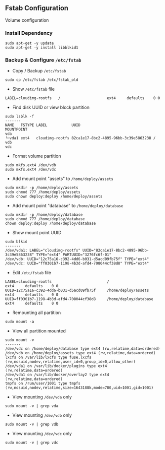 ## Fstab Configuration

Volume configuration

### Install Dependency
```
sudo apt-get -y update
sudo apt-get -y install libblkid1
```

### Backup & Configure `/etc/fstab`
* Copy / Backup `/etc/fstab`
```
sudo cp /etc/fstab /etc/fstab_old
```

* Show `/etc/fstab` file
```
LABEL=cloudimg-rootfs   /                     ext4     defaults    0 0
```

* Find disk UUID or view block partition
```
sudo lsblk -f
-------
NAME   FSTYPE LABEL           UUID                                 MOUNTPOINT
vda                                                                
└─vda1 ext4   cloudimg-rootfs 82ca1e17-8bc2-4895-96bb-3c39e5863238 /
vdb
vdc        
```

* Format volume partition
```
sudo mkfs.ext4 /dev/vdb
sudo mkfs.ext4 /dev/vdc
```

* Add mount point "assets" to `/home/deploy/assets`
```
sudo mkdir -p /home/deploy/assets
sudo chmod 777 /home/deploy/assets
sudo chown deploy:deploy /home/deploy/assets
```

* Add mount point "database" to `/home/deploy/database`
```
sudo mkdir -p /home/deploy/database
sudo chmod 777 /home/deploy/database
chown deploy:deploy /home/deploy/database
```

* Show mount point UUID
```
sudo blkid
-------
/dev/vda1: LABEL="cloudimg-rootfs" UUID="82ca1e17-8bc2-4895-96bb-3c39e5863238" TYPE="ext4" PARTUUID="3276fc6f-01"
/dev/vdb: UUID="12c75a16-c392-4dd6-b031-d5acd09fb75f" TYPE="ext4"
/dev/vdc: UUID="ff0301b7-1198-4b3d-afd4-708044cf38d8" TYPE="ext4"
```

* Edit `/etc/fstab` file
```
LABEL=cloudimg-rootfs                         /                      ext4     defaults    0 0
UUID=12c75a16-c392-4dd6-b031-d5acd09fb75f     /home/deploy/assets    ext4     defaults    0 0
UUID=ff0301b7-1198-4b3d-afd4-708044cf38d8     /home/deploy/database  ext4     defaults    0 0
```

* Remounting all partition
```
sudo mount -a
```

* View all partition mounted
```
sudo mount -v
-------
/dev/vdc on /home/deploy/database type ext4 (rw,relatime,data=ordered)
/dev/vdb on /home/deploy/assets type ext4 (rw,relatime,data=ordered)
lxcfs on /var/lib/lxcfs type fuse.lxcfs (rw,nosuid,nodev,relatime,user_id=0,group_id=0,allow_other)
/dev/vda1 on /var/lib/docker/plugins type ext4 (rw,relatime,data=ordered)
/dev/vda1 on /var/lib/docker/overlay2 type ext4 (rw,relatime,data=ordered)
tmpfs on /run/user/1001 type tmpfs (rw,nosuid,nodev,relatime,size=1643188k,mode=700,uid=1001,gid=1001)
```

* View mounting `/dev/vda` only
```
sudo mount -v | grep vda
```

* View mounting `/dev/vdb` only
```
sudo mount -v | grep vdb
```

* View mounting `/dev/vdc` only
```
sudo mount -v | grep vdc
```
